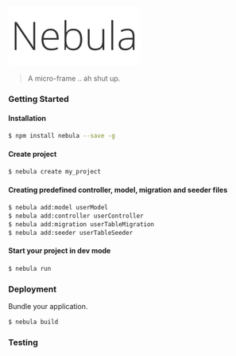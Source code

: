 ![logo](https://raw.githubusercontent.com/jeescu/nebula/master/nebula-logo.png)

> A micro-frame .. ah shut up.

### Getting Started

#### Installation

```bash
$ npm install nebula --save -g
```

#### Create project

```bash
$ nebula create my_project
```

#### Creating predefined controller, model, migration and seeder files

```bash
$ nebula add:model userModel
$ nebula add:controller userController
$ nebula add:migration userTableMigration
$ nebula add:seeder userTableSeeder
```

#### Start your project in dev mode

```bash
$ nebula run
```

### Deployment

Bundle your application.

```bash
$ nebula build
```

### Testing
